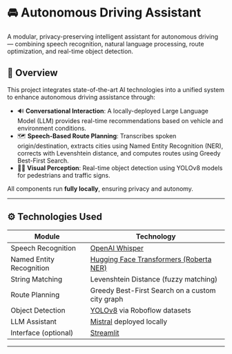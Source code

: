 # 🚘 Autonomous Driving Assistant

A modular, privacy-preserving intelligent assistant for autonomous driving — combining speech recognition, natural language processing, route optimization, and real-time object detection.

## 🧠 Overview

This project integrates state-of-the-art AI technologies into a unified system to enhance autonomous driving assistance through:

- 🔊 **Conversational Interaction**: A locally-deployed Large Language Model (LLM) provides real-time recommendations based on vehicle and environment conditions.
- 🗺️ **Speech-Based Route Planning**: Transcribes spoken origin/destination, extracts cities using Named Entity Recognition (NER), corrects with Levenshtein distance, and computes routes using Greedy Best-First Search.
- 🧍‍♂️ **Visual Perception**: Real-time object detection using YOLOv8 models for pedestrians and traffic signs.

All components run **fully locally**, ensuring privacy and autonomy.

---

## ⚙️ Technologies Used

| Module                    | Technology                                                                 |
|--------------------------|----------------------------------------------------------------------------|
| Speech Recognition       | [OpenAI Whisper](https://github.com/openai/whisper)                        |
| Named Entity Recognition | [Hugging Face Transformers (Roberta NER)](https://huggingface.co/AventIQ-AI/roberta-named-entity-recognition) |
| String Matching          | Levenshtein Distance (fuzzy matching)                                      |
| Route Planning           | Greedy Best-First Search on a custom city graph                            |
| Object Detection         | [YOLOv8](https://github.com/ultralytics/ultralytics) via Roboflow datasets |
| LLM Assistant            | [Mistral](https://mistral.ai) deployed locally                             |
| Interface (optional)     | [Streamlit](https://streamlit.io/)                                         |

---